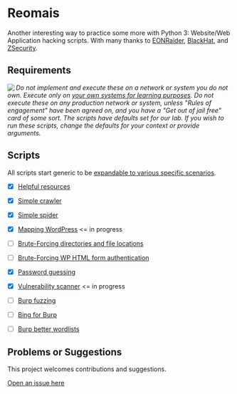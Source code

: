 # Reomais

Another interesting way to practice some more with Python 3: Website/Web Application hacking scripts.
With many thanks to [EONRaider](https://github.com/EONRaider), [BlackHat](https://www.blackhat.com/), and [ZSecurity](https://zsecurity.org/).

## Requirements

<img align="left" src="https://github.com/tymyrddin/darkest-forest/blob/main/assets/images/warning.png">_Do not implement and execute these on a network or system you do not own. Execute only on [your own systems for learning purposes](https://github.com/tymyrddin/ymrir/wiki). Do not execute these on any production network or system, unless "Rules of engagement" have been agreed on, and you have a "Get out of jail free" card of some sort. The scripts have defaults set for our lab. If you wish to run these scripts, change the defaults for your context or provide arguments._

## Scripts

All scripts start generic to be [expandable to various specific scenarios](https://github.com/tymyrddin/darkest-forest/tree/main/application-hacking).

- [x] [Helpful resources](helpful_resources)
- [x] [Simple crawler](crawler)
- [x] [Simple spider](spider)
- [x] [Mapping WordPress](mapping_wordpress) <= in progress
- [ ] [Brute-Forcing directories and file locations](bf_locations)
- [ ] [Brute-Forcing WP HTML form authentication](bf_forms)
- [x] [Password guessing](password_guessing)
- [x] [Vulnerability scanner](scanner) <= in progress
- [ ] [Burp fuzzing](burp_fuzzing)
- [ ] [Bing for Burp](bing_burp)
- [ ] [Burp better wordlists](password_gold)


## Problems or Suggestions

This project welcomes contributions and suggestions. 

[Open an issue here](https://github.com/tymyrddin/reomais/issues)